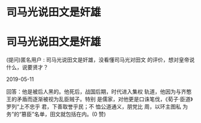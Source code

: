 # 司马光说田文是奸雄

# 司马光说田文是奸雄

(提问)匿名用户 : 司马光说田文是奸雄，没看懂司马光对田文 的评价，想对皇帝说什么，说要贤才？

2019-05-11

回答：他是被后人黑的。他死后，战国后期，时代进入集权 轨道，他因为与齐憨王的矛盾而逐渐被视为乱臣贼子。特别 是儒家，对他更是口诛笔伐，《荀子·臣道》罗列“上不忠乎 君，下善取誉乎民；不 恤公道通义，朋党比 周，以环主图私 为务”的“篡臣”名单，田文就包括在内。(0 赞)